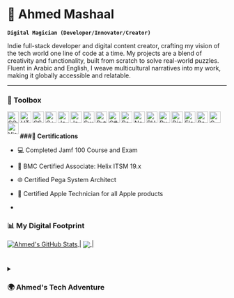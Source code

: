 # 🥋 Ahmed Mashaal

**`Digital Magician (Developer/Innovator/Creator)`**

Indie full-stack developer and digital content creator, crafting my vision of the tech world one line of code at a time. My projects are a blend of creativity and functionality, built from scratch to solve real-world puzzles. Fluent in Arabic and English, I weave multicultural narratives into my work, making it globally accessible and relatable.

   <p align="left">
      <!-- Icons for social media and GitHub stats can be added here -->
   </p>

---

### 🧰 Toolbox

<img align="left" alt="SQL" width="26px" src="https://cdn.jsdelivr.net/gh/devicons/devicon/icons/mysql/mysql-original-wordmark.svg" />
<img align="left" alt="HTML" width="26px" src="https://cdn.jsdelivr.net/gh/devicons/devicon/icons/html5/html5-original-wordmark.svg" />
<img align="left" alt="CSS" width="26px" src="https://cdn.jsdelivr.net/gh/devicons/devicon/icons/css3/css3-original-wordmark.svg" />
<img align="left" alt="C++" width="26px" src="https://cdn.jsdelivr.net/gh/devicons/devicon/icons/cplusplus/cplusplus-original.svg" />
<img align="left" alt="Java" width="26px" src="https://cdn.jsdelivr.net/gh/devicons/devicon/icons/java/java-original-wordmark.svg" />
<img align="left" alt="JavaScript" width="26px" src="https://cdn.jsdelivr.net/gh/devicons/devicon/icons/javascript/javascript-original.svg" />
<img align="left" alt="Swift" width="26px" src="https://cdn.jsdelivr.net/gh/devicons/devicon/icons/swift/swift-original-wordmark.svg" />
<img align="left" alt="Python" width="26px" src="https://cdn.jsdelivr.net/gh/devicons/devicon/icons/python/python-original-wordmark.svg" />
<img align="left" alt="C#" width="26px" src="https://cdn.jsdelivr.net/gh/devicons/devicon/icons/csharp/csharp-original.svg" />
<img align="left" alt="React" width="26px" src="https://cdn.jsdelivr.net/gh/devicons/devicon/icons/react/react-original-wordmark.svg" />
<img align="left" alt="Node.js" width="26px" src="https://cdn.jsdelivr.net/gh/devicons/devicon/icons/nodejs/nodejs-original-wordmark.svg" />
<img align="left" alt="PHP" width="26px" src="https://cdn.jsdelivr.net/gh/devicons/devicon/icons/php/php-original.svg" />
<img align="left" alt="Ruby" width="26px" src="https://cdn.jsdelivr.net/gh/devicons/devicon/icons/ruby/ruby-original-wordmark.svg" />
<img align="left" alt="Django" width="26px" src="https://cdn.jsdelivr.net/gh/devicons/devicon/icons/django/django-original.svg" />
<img align="left" alt="Flask" width="26px" src="https://cdn.jsdelivr.net/gh/devicons/devicon/icons/flask/flask-original-wordmark.svg" />
<img align="left" alt="Bash" width="26px" src="https://cdn.jsdelivr.net/gh/devicons/devicon/icons/bash/bash-original.svg" />
<img align="left" alt="C" width="26px" src="https://cdn.jsdelivr.net/gh/devicons/devicon/icons/c/c-original.svg" />
<img align="left" alt="Visual Basic" width="26px" src="https://cdn.jsdelivr.net/gh/devicons/devicon/icons/dot-net/dot-net-original.svg" />
<br />
<br />

**###🏅 Certifications**
- 💻 Completed Jamf 100 Course and Exam
- 🔧 BMC Certified Associate: Helix ITSM 19.x
- 🌐 Certified Pega System Architect
- 🍏 Certified Apple Technician for all Apple products

- 
### 📊 My Digital Footprint
<a href="https://github.com/anuraghazra/github-readme-stats">
  <img align="center" src="https://github-readme-stats.vercel.app/api?username=mashal99&show_icons=true&include_all_commits=true&theme=buefy&hide_border=true" alt="Ahmed's GitHub Stats" />
</a> |
<a href="https://github.com/anuraghazra/github-readme-stats">
  <img align="center" src="https://github-readme-stats.vercel.app/api/top-langs/?username=mashal99&layout=compact&theme=buefy&hide_border=true" />
</a> |

#

<details>
 <summary><h3>🌍 Ahmed's Tech Adventure</h3></summary>
Born in Egypt and raised in Oman, my life's been a vibrant mix of cultures, each as colorful and diverse as a bag of jellybeans. I'm Ahmed, a tech enthusiast with a flair for the creative and the analytical!

Fast-forward to the USA, where my tech journey took a leap. I've been buzzing around Rutgers and UCC, diving into research projects that meld computer science with real-world conundrums. Think of me as a digital detective, unearthing clues in the code and piecing together puzzles in programming.

But wait, there's more! High school wasn't just about hitting the books for me. I rocked out in a musical band, dribbled in soccer, and scored in basketball. Oh, and did I mention the black belt in Shotokan karate? Yeah, I can kick it both in the dojo and in the debugger!

These experiences aren't just hobbies; they're the threads that weave my unique story. Each melody, match, and martial arts move has shaped my approach to technology and teamwork.

So, here I am, coding my way through challenges, collaborating on innovative solutions, and always ready to learn something new. Whether it's a complex algorithm or a power chord, I'm all in. Let's make some tech magic happen!

</details>

<!-- Links to Ahmed's website or social media -->
[website]: # (Your website link)
